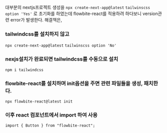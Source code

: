 대부분의 nextjs프로젝트 생성을 
`npx create-next-app@latest`
`tailwinscss option 'Yes'`
로 초기화를 하였는데 flowbite-react를 적용하려 하다보니 version관련 error가 발생한다.
해결책은,
### tailwindcss를 설치하지 않고
`npx create-next-app@latest` 
`tailwinscss option 'No'` 

### nexjs설치가 완료되면 tailwindcss를 수동으로 설치
`npm i tailwindcss` 

### flowbite-react를 설치하며 init옵션을 주면 관련 파일들을 생성, 패치한다.
`npx flowbite-react@latest init`

### 이후 react 컴포넌트에서 import 하여 사용
`import { Button } from "flowbite-react";`